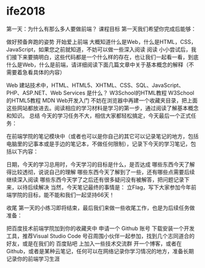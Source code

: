 # ife2018
第一天：为什么有那么多人要做前端？
课程目标
第一天我们希望你完成后能够：

做好预备奔跑的姿势
开始爱上前端
大概知道什么是Web，什么是HTML，CSS，JavaScript，如果您之前就知道，不妨可以做一些深入阅读
阅读
小小尝试后，我们接下来要搞明白，这些代码都是一个什么样的存在，也让我们一起看一看，到底什么是Web，什么是前端，请详细阅读下面几篇文章中关于基本概念的解释（不需要着急看具体的内容）

Web 建站技术中，HTML、HTML5、XHTML、CSS、SQL、JavaScript、PHP、ASP.NET、Web Services 是什么？
W3School的HTML教程
W3School的HTML5教程
MDN Web开发入门
不妨在浏览器中再建一个收藏夹目录，把上面这些网站都放进去。阅读相应的学习材料是学习的第一步，通过阅读了解基本概念和知识。
总结
今天的学习任务不大，相信大家都轻松搞定，今天最后一个正式任务：

在前端学院的笔记模块中（或者也可以是你自己的其它可以记录笔记的地方，包括电脑里的记事本或是手边的笔记本，不做任何限制），记录下今天的学习笔记，包括以下内容：

日期，今天的学习总用时，今天学习的目标是什么，是否达成
哪些东西今天了解得比较透彻，说说自己的理解
哪些东西今天了解到了一些，还有哪些点需要后续继续深入阅读
哪些东西今天学了之后还有很多疑问没有被解答，把问题记录下来，以待后续解决
当然，今天笔记最终的事情是：
立Flag，写下大家参加今年前端学院的目标，能不能和我们一起坚持66天！

收尾
第一天的小练习即将结束，最后我们来做一些收尾工作，也是为后续任务做准备：

把百度技术前端学院加到你的收藏夹中
申请一个 Github 账号
下载安装一个开发工具，推荐Visual Studio Code
号召周围小伙伴一起参加，找到几个志同道合的好友，或是在我们的 百度贴吧 上加入一些技术交流群
开一个博客，或者在Github，或者是某种云笔记，任何可以在网络记录你学习情况的地方，准备长期记录你的前端学习生涯
